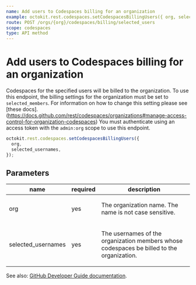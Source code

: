 ```yaml
---
name: Add users to Codespaces billing for an organization
example: octokit.rest.codespaces.setCodespacesBillingUsers({ org, selected_usernames })
route: POST /orgs/{org}/codespaces/billing/selected_users
scope: codespaces
type: API method
---
```


# Add users to Codespaces billing for an organization

Codespaces for the specified users will be billed to the organization.
To use this endpoint, the billing settings for the organization must be set to `selected_members`. For information on how to change this setting please see [these docs].(https://docs.github.com/rest/codespaces/organizations#manage-access-control-for-organization-codespaces) You must authenticate using an access token with the `admin:org` scope to use this endpoint.

```js
octokit.rest.codespaces.setCodespacesBillingUsers({
  org,
  selected_usernames,
});
```

## Parameters

<table>
  <thead>
    <tr>
      <th>name</th>
      <th>required</th>
      <th>description</th>
    </tr>
  </thead>
  <tbody>
    <tr><td>org</td><td>yes</td><td>

The organization name. The name is not case sensitive.

</td></tr>
<tr><td>selected_usernames</td><td>yes</td><td>

The usernames of the organization members whose codespaces be billed to the organization.

</td></tr>
  </tbody>
</table>

See also: [GitHub Developer Guide documentation](https://docs.github.com/rest/reference/codespaces#set-codespaces-billing-users).
